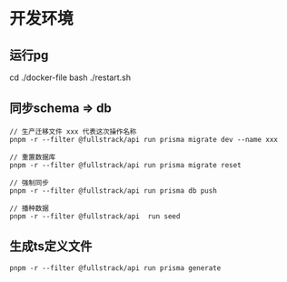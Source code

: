 # 开发环境

## 运行pg

cd ./docker-file bash ./restart.sh

## 同步schema => db

```
// 生产迁移文件 xxx 代表这次操作名称
pnpm -r --filter @fullstrack/api run prisma migrate dev --name xxx

// 重置数据库
pnpm -r --filter @fullstrack/api run prisma migrate reset

// 强制同步
pnpm -r --filter @fullstrack/api run prisma db push

// 播种数据
pnpm -r --filter @fullstrack/api  run seed     

```

## 生成ts定义文件

```
pnpm -r --filter @fullstrack/api run prisma generate

```
